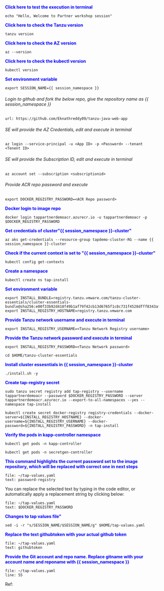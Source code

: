 
<p style="color:blue"><strong> Click here to test the execution in terminal</strong></p>

```execute-1
echo "Hello, Welcome to Partner workshop session"
```

<p style="color:blue"><strong> Click here to check the Tanzu version</strong></p>

```execute
tanzu version
```

<p style="color:blue"><strong> Click here to check the AZ version</strong></p>

```execute
az --version
```

<p style="color:blue"><strong> Click here to check the kubectl version</strong></p>

```execute
kubectl version
```

<p style="color:blue"><strong> Set environment variable </strong></p>

```execute-all
export SESSION_NAME={{ session_namespace }}
```

###### Login to github and fork the below repo, give the repository name as {{ session_namespace }}

```dashboard:open-url
url: https://github.com/Eknathreddy09/tanzu-java-web-app
```

###### SE will provide the AZ Credentials, edit and execute in terminal

```copy-and-edit
az login --service-principal -u <App ID> -p <Password> --tenant <Tenent ID> 
```

###### SE will provide the Subscription ID, edit and execute in terminal

```copy-and-edit
az account set --subscription <subscriptionid>
```

###### Provide ACR repo password and execute

```copy-and-edit
export DOCKER_REGISTRY_PASSWORD=<ACR Repo password>
```

<p style="color:blue"><strong> Docker login to image repo </strong></p>

```execute
docker login tappartnerdemoacr.azurecr.io -u tappartnerdemoacr -p $DOCKER_REGISTRY_PASSWORD
```

<p style="color:blue"><strong> Get credentials of cluster"{{ session_namespace }}-cluster" </strong></p>

```execute
az aks get-credentials --resource-group tapdemo-cluster-RG --name {{ session_namespace }}-cluster
```

<p style="color:blue"><strong> Check if the current context is set to "{{ session_namespace }}-cluster" </strong></p>

```execute
kubectl config get-contexts
```

<p style="color:blue"><strong> Create a namespace </strong></p>

```execute
kubectl create ns tap-install
```

<p style="color:blue"><strong> Set environment variable </strong></p>

```execute
export INSTALL_BUNDLE=registry.tanzu.vmware.com/tanzu-cluster-essentials/cluster-essentials-bundle@sha256:e00f33b92d418f49b1af79f42cb13d6765f1c8c731f4528dfff8343af042dc3e
export INSTALL_REGISTRY_HOSTNAME=registry.tanzu.vmware.com
```

<p style="color:blue"><strong> Provide Tanzu network username and execute in terminal </strong></p>

```copy-and-edit
export INSTALL_REGISTRY_USERNAME=<Tanzu Network Registry username>
```

<p style="color:blue"><strong> Provide the Tanzu network password and execute in terminal </strong></p>

```copy-and-edit
export INSTALL_REGISTRY_PASSWORD=<Tanzu Network password>
```

```execute
cd $HOME/tanzu-cluster-essentials
```

<p style="color:blue"><strong> Install cluster essesntials in {{ session_namespace }}-cluster  </strong></p>

```execute
./install.sh -y
```

<p style="color:blue"><strong> Create tap-registry secret  </strong></p>

```execute
sudo tanzu secret registry add tap-registry --username tappartnerdemoacr --password $DOCKER_REGISTRY_PASSWORD --server tappartnerdemoacr.azurecr.io --export-to-all-namespaces --yes --namespace tap-install
```

```execute
kubectl create secret docker-registry registry-credentials --docker-server=${INSTALL_REGISTRY_HOSTNAME} --docker-username=${INSTALL_REGISTRY_USERNAME} --docker-password=${INSTALL_REGISTRY_PASSWORD} -n tap-install
```

<p style="color:blue"><strong> Verify the pods in kapp-controller namespace  </strong></p>

```execute
kubectl get pods -n kapp-controller
```

```execute
kubectl get pods -n secretgen-controller
```

<p style="color:blue"><strong> This command highlights the current password set to the image repository, which will be replaced with correct one in next steps </strong></p>

```editor:select-matching-text
file: ~/tap-values.yaml
text: password-registry
```

You can replace the selected text by typing in the code editor, or automatically apply a replacement string by clicking below:

```editor:replace-text-selection
file: ~/tap-values.yaml
text: $DOCKER_REGISTRY_PASSWORD
```

<p style="color:blue"><strong> Changes to tap values file" </strong></p>

```execute
sed -i -r "s/SESSION_NAME/$SESSION_NAME/g" $HOME/tap-values.yaml
```

<p style="color:blue"><strong> Replace the text githubtoken with your actual github token </strong></p>

```editor:select-matching-text
file: ~/tap-values.yaml
text: githubtoken
```

<p style="color:blue"><strong> Provide the Git account and repo name. Replace gitname with your account name and reponame with {{ session_namespace }} </strong></p>

```editor:open-file
file: ~/tap-values.yaml
line: 55
```

Ref:


